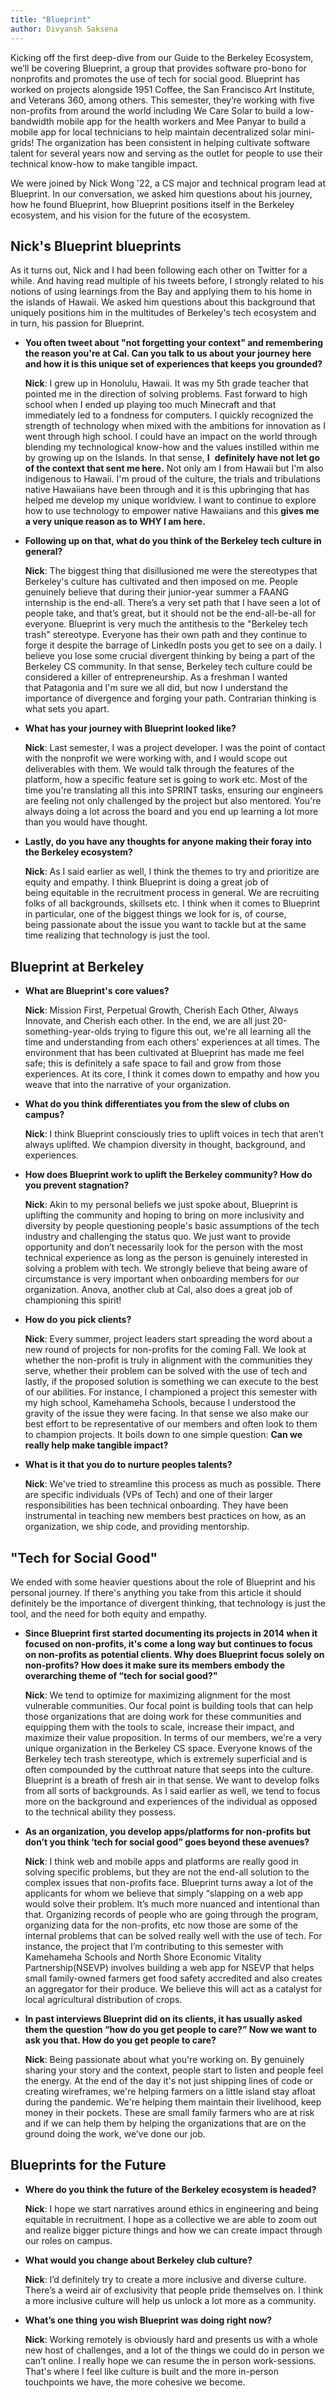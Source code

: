 ```yaml
---
title: "Blueprint"
author: Divyansh Saksena
---
```


Kicking off the first deep-dive from our Guide to the Berkeley Ecosystem, we’ll be covering Blueprint, a group that provides software pro-bono for nonprofits and promotes the use of tech for social good. Blueprint has worked on projects alongside 1951 Coffee, the San Francisco Art Institute, and Veterans 360, among others. This semester, they’re working with five non-profits from around the world including We Care Solar to build a low-bandwidth mobile app for the health workers and Mee Panyar to build a mobile app for local technicians to help maintain decentralized solar mini-grids! The organization has been consistent in helping cultivate software talent for several years now and serving as the outlet for people to use their technical know-how to make tangible impact.

We were joined by Nick Wong '22, a CS major and technical program lead at Blueprint. In our conversation, we asked him questions about his journey, how he found Blueprint, how Blueprint positions itself in the Berkeley ecosystem, and his vision for the future of the ecosystem.

## Nick's Blueprint blueprints

As it turns out, Nick and I had been following each other on Twitter for a while. And having read multiple of his tweets before, I strongly related to his notions of using learnings from the Bay and applying them to his home in the islands of Hawaii. We asked him questions about this background that uniquely positions him in the multitudes of Berkeley's tech ecosystem and in turn, his passion for Blueprint.

- **You often tweet about "not forgetting your context" and remembering the reason you're at Cal. Can you talk to us about your journey here and how it is this unique set of experiences that keeps you grounded?**

  **Nick**: I grew up in Honolulu, Hawaii. It was my 5th grade teacher that pointed me in the direction of solving problems. Fast forward to high school when I ended up playing too much Minecraft and that immediately led to a fondness for computers. I quickly recognized the strength of technology when mixed with the ambitions for innovation as I went through high school. I could have an impact on the world through blending my technological know-how and the values instilled within me by growing up on the Islands. In that sense, **I**  **definitely have not let go of the context that sent me here.** Not only am I from Hawaii but I'm also indigenous to Hawaii. I'm proud of the culture, the trials and tribulations native Hawaiians have been through and it is this upbringing that has helped me develop my unique worldview. I want to continue to explore how to use technology to empower native Hawaiians and this **gives me a very unique reason as to WHY I am here.**

- **Following up on that, what do you think of the Berkeley tech culture in general?**

  **Nick**: The biggest thing that disillusioned me were the stereotypes that Berkeley's culture has cultivated and then imposed on me. People genuinely believe that during their junior-year summer a FAANG internship is the end-all. There’s a very set path that I have seen a lot of people take, and that’s great, but it should not be the end-all-be-all for everyone. Blueprint is very much the antithesis to the "Berkeley tech trash" stereotype. Everyone has their own path and they continue to forge it despite the barrage of LinkedIn posts you get to see on a daily. I believe you lose some crucial divergent thinking by being a part of the Berkeley CS community. In that sense, Berkeley tech culture could be considered a killer of entrepreneurship. As a freshman I wanted that Patagonia and I'm sure we all did, but now I understand the importance of divergence and forging your path. Contrarian thinking is what sets you apart.

- **What has your journey with Blueprint looked like?**

  **Nick**: Last semester, I was a project developer. I was the point of contact with the nonprofit we were working with, and I would scope out deliverables with them. We would talk through the features of the platform, how a specific feature set is going to work etc. Most of the time you're translating all this into SPRINT tasks, ensuring our engineers are feeling not only challenged by the project but also mentored. You're always doing a lot across the board and you end up learning a lot more than you would have thought.

- **Lastly, do you have any thoughts for anyone making their foray into the Berkeley ecosystem?**

  **Nick**: As I said earlier as well, I think the themes to try and prioritize are equity and empathy. I think Blueprint is doing a great job of being equitable in the recruitment process in general. We are recruiting folks of all backgrounds, skillsets etc. I think when it comes to Blueprint in particular, one of the biggest things we look for is, of course, being passionate about the issue you want to tackle but at the same time realizing that technology is just the tool.

## Blueprint at Berkeley

- **What are Blueprint's core values?**

  **Nick**: Mission First, Perpetual Growth, Cherish Each Other, Always Innovate, and Cherish each other. In the end, we are all just 20-something-year-olds trying to figure this out, we're all learning all the time and understanding from each others' experiences at all times. The environment that has been cultivated at Blueprint has made me feel safe; this is definitely a safe space to fail and grow from those experiences. At its core, I think it comes down to empathy and how you weave that into the narrative of your organization.

- **What do you think differentiates you from the slew of clubs on campus?**

  **Nick**: I think Blueprint consciously tries to uplift voices in tech that aren’t always uplifted. We champion diversity in thought, background, and experiences.

- **How does Blueprint work to uplift the Berkeley community? How do you prevent stagnation?**

  **Nick**: Akin to my personal beliefs we just spoke about, Blueprint is uplifting the community and hoping to bring on more inclusivity and diversity by people questioning people's basic assumptions of the tech industry and challenging the status quo. We just want to provide opportunity and don’t necessarily look for the person with the most technical experience as long as the person is genuinely interested in solving a problem with tech. We strongly believe that being aware of circumstance is very important when onboarding members for our organization. Anova, another club at Cal, also does a great job of championing this spirit!

- **How do you pick clients?**

  **Nick**: Every summer, project leaders start spreading the word about a new round of projects for non-profits for the coming Fall. We look at whether the non-profit is truly in alignment with the communities they serve, whether their problem can be solved with the use of tech and lastly, if the proposed solution is something we can execute to the best of our abilities. For instance, I championed a project this semester with my high school, Kamehameha Schools, because I understood the gravity of the issue they were facing. In that sense we also make our best effort to be representative of our members and often look to them to champion projects. It boils down to one simple question: **Can we really help make tangible impact?**

- **What is it that you do to nurture peoples talents?**

  **Nick**: We've tried to streamline this process as much as possible. There are specific individuals (VPs of Tech) and one of their larger responsibilities has been technical onboarding. They have been instrumental in teaching new members best practices on how, as an organization, we ship code, and providing mentorship.

## "Tech for Social Good"

We ended with some heavier questions about the role of Blueprint and his personal journey. If there's anything you take from this article it should definitely be the importance of divergent thinking, that technology is just the tool, and the need for both equity and empathy.

- **Since Blueprint first started documenting its projects in 2014 when it focused on non-profits, it's come a long way but continues to focus on non-profits as potential clients. Why does Blueprint focus solely on non-profits? How does it make sure its members embody the overarching theme of “tech for social good?"**

  **Nick**: We tend to optimize for maximizing alignment for the most vulnerable communities. Our focal point is building tools that can help those organizations that are doing work for these communities and equipping them with the tools to scale, increase their impact, and maximize their value proposition.
  In terms of our members, we're a very unique organization in the Berkeley CS space. Everyone knows of the Berkeley tech trash stereotype, which is extremely superficial and is often compounded by the cutthroat nature that seeps into the culture. Blueprint is a breath of fresh air in that sense. We want to develop folks from all sorts of backgrounds. As I said earlier as well, we tend to focus more on the background and experiences of the individual as opposed to the technical ability they possess.

- **As an organization, you develop apps/platforms for non-profits but don’t you think ‘tech for social good” goes beyond these avenues?**

  **Nick**: I think web and mobile apps and platforms are really good in solving specific problems, but they are not the end-all solution to the complex issues that non-profits face. Blueprint turns away a lot of the applicants for whom we believe that simply “slapping on a web app would solve their problem. It’s much more nuanced and intentional than that. Organizing records of people who are going through the program, organizing data for the non-profits, etc now those are some of the internal problems that can be solved really well with the use of tech. For instance, the project that I’m contributing to this semester with Kamehameha Schools and North Shore Economic Vitality Partnership(NSEVP) involves building a web app for NSEVP that helps small family-owned farmers get food safety accredited and also creates an aggregator for their produce. We believe this will act as a catalyst for local agricultural distribution of crops.

- **In past interviews Blueprint did on its clients, it has usually asked them the question “how do you get people to care?” Now we want to ask you that. How do you get people to care?**

  **Nick**: Being passionate about what you're working on. By genuinely sharing your story and the context, people start to listen and people feel the energy. At the end of the day it's not just shipping lines of code or creating wireframes, we're helping farmers on a little island stay afloat during the pandemic. We're helping them maintain their livelihood, keep money in their pockets. These are small family farmers who are at risk and if we can help them by helping the organizations that are on the ground doing the work, we’ve done our job.

## Blueprints for the Future

- **Where do you think the future of the Berkeley ecosystem is headed?**

  **Nick**: I hope we start narratives around ethics in engineering and being equitable in recruitment. I hope as a collective we are able to zoom out and realize bigger picture things and how we can create impact through our roles on campus.

- **What would you change about Berkeley club culture?**

  **Nick**: I’d definitely try to create a more inclusive and diverse culture. There’s a weird air of exclusivity that people pride themselves on. I think a more inclusive culture will help us unlock a lot more as a community.

- **What’s one thing you wish Blueprint was doing right now?**

  **Nick**: Working remotely is obviously hard and presents us with a whole new host of challenges, and a lot of the things we could do in person we can’t online. I really hope we can resume the in person work-sessions. That's where I feel like culture is built and the more in-person touchpoints we have, the more cohesive we become.
